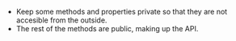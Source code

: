 - Keep some methods and properties private so that they are not accesible from the outside.
- The rest of the methods are public, making up the API.

